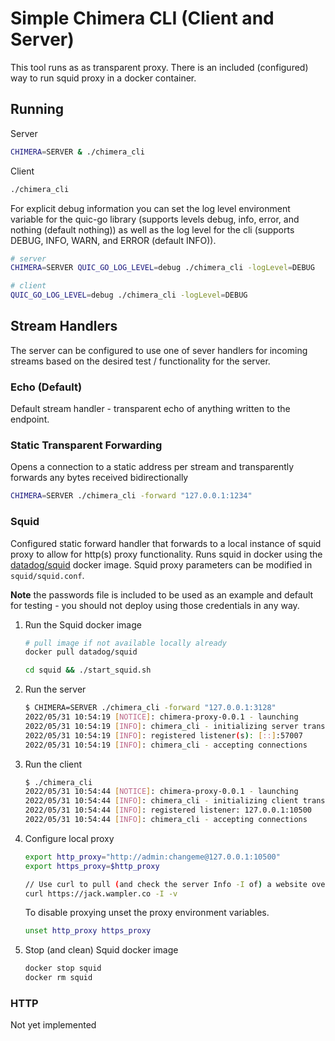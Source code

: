 
# Simple Chimera CLI (Client and Server)

This tool runs as as transparent proxy. There is an included (configured) way to
run squid proxy in a docker container.

## Running

Server

```sh
CHIMERA=SERVER & ./chimera_cli
```

Client

```sh
./chimera_cli
```

For explicit debug information you can set the log level environment variable
for the quic-go library (supports levels debug, info, error, and nothing
(default nothing)) as well as the log level for the cli (supports DEBUG, INFO,
WARN, and ERROR (default INFO)).

```sh
# server
CHIMERA=SERVER QUIC_GO_LOG_LEVEL=debug ./chimera_cli -logLevel=DEBUG

# client
QUIC_GO_LOG_LEVEL=debug ./chimera_cli -logLevel=DEBUG
```

## Stream Handlers

The server can be configured to use one of sever handlers for incoming streams
based on the desired test / functionality for the server.

### Echo (Default)

Default stream handler - transparent echo of anything written to the endpoint.

### Static Transparent Forwarding

Opens a connection to a static address per stream and transparently forwards any
bytes received bidirectionally

```sh
CHIMERA=SERVER ./chimera_cli -forward "127.0.0.1:1234"
```

### Squid

Configured static forward handler that forwards to a local instance of squid
proxy to allow for http(s) proxy functionality. Runs squid in docker using
the [datadog/squid](https://hub.docker.com/r/datadog/squid) docker image. Squid
proxy parameters can be modified in `squid/squid.conf`.

**Note** the passwords file is included to be used as an example and default for testing - you should not deploy using those credentials in any way.

1. Run the Squid docker image

    ```sh
    # pull image if not available locally already
    docker pull datadog/squid

    cd squid && ./start_squid.sh
    ```

2. Run the server

    ```sh
    $ CHIMERA=SERVER ./chimera_cli -forward "127.0.0.1:3128"
    2022/05/31 10:54:19 [NOTICE]: chimera-proxy-0.0.1 - launching
    2022/05/31 10:54:19 [INFO]: chimera_cli - initializing server transport listeners
    2022/05/31 10:54:19 [INFO]: registered listener(s): [::]:57007
    2022/05/31 10:54:19 [INFO]: chimera_cli - accepting connections
    ```

3. Run the client

    ```sh
    $ ./chimera_cli
    2022/05/31 10:54:44 [NOTICE]: chimera-proxy-0.0.1 - launching
    2022/05/31 10:54:44 [INFO]: chimera_cli - initializing client transport listeners
    2022/05/31 10:54:44 [INFO]: registered listener: 127.0.0.1:10500
    2022/05/31 10:54:44 [INFO]: chimera_cli - accepting connections
    ```

4. Configure local proxy

    ```sh
    export http_proxy="http://admin:changeme@127.0.0.1:10500"
    export https_proxy=$http_proxy

    // Use curl to pull (and check the server Info -I of) a website over the tunnel.
    curl https://jack.wampler.co -I -v
    ```

    To disable proxying unset the proxy environment variables.

    ```sh
    unset http_proxy https_proxy
    ```

5. Stop (and clean) Squid docker image

    ```sh
    docker stop squid
    docker rm squid
    ```

### HTTP

Not yet implemented
